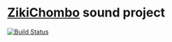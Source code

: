 # [ZikiChombo](http://zikichombo.org) sound project


[![Build Status](https://travis-ci.com/zikichombo/sound.svg?branch=master)](https://travis-ci.com/zikichombo/sound)
